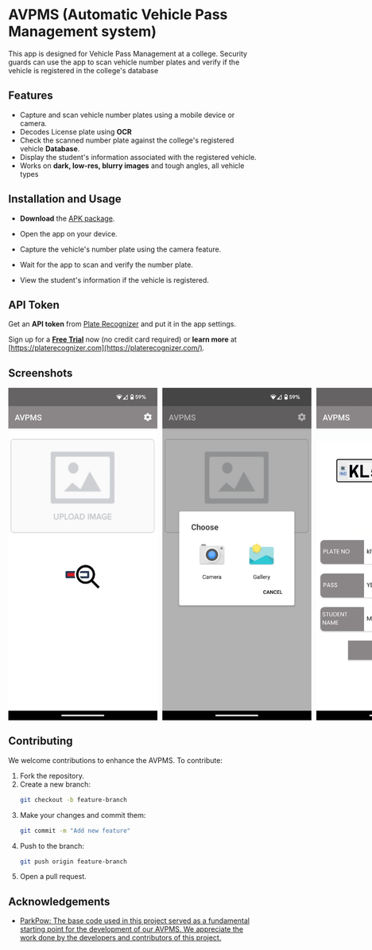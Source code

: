 
# AVPMS (Automatic Vehicle Pass Management system)

This app is designed for Vehicle Pass Management at a college. Security guards can use the app to scan vehicle number plates and verify if the vehicle is registered in the college's database


## Features
- Capture and scan vehicle number plates using a mobile device or camera.
- Decodes License plate using **OCR**
- Check the scanned number plate against the college's registered vehicle **Database**.
- Display the student's information associated with the registered vehicle.
- Works on **dark, low-res, blurry images** and tough angles, all vehicle types

## Installation and Usage

- **Download** the [APK package](https://github.com/Meghhaah/AVPMS/releases/tag/v1.0).

- Open the app on your device.
- Capture the vehicle's number plate using the camera feature.
- Wait for the app to scan and verify the number plate.
- View the student's information if the vehicle is registered.

## API Token

Get an **API token** from [Plate Recognizer](https://platerecognizer.com/) and put it in the app settings.

Sign up for a [**Free Trial**](https://app.platerecognizer.com/accounts/signup/?utm_source=github&amp;utm_medium=website) now (no credit card required) or **learn more** at [https://platerecognizer.com](https://platerecognizer.com/).

## Screenshots
<div style="display: flex; justify-content: space-between;">
  <img src="assets/Screenshot1.jpg" width="300" alt="1" style="margin-right: 10px;"/>
  <img src="assets/Screenshot2.jpg" width="300" alt="2" style="margin-right: 10px;"/>
  <img src="assets/Screenshot3.jpg" width="300" alt="3"/>
</div>

## Contributing
We welcome contributions to enhance the AVPMS. To contribute:
1. Fork the repository.
2. Create a new branch:
    ```bash
    git checkout -b feature-branch
    ```
3. Make your changes and commit them:
    ```bash
    git commit -m "Add new feature"
    ```
4. Push to the branch:
    ```bash
    git push origin feature-branch
    ```
5. Open a pull request.

## Acknowledgements

 - [ParkPow: The base code used in this project served as a fundamental starting point for the development of our AVPMS. We appreciate the work done by the developers and contributors of this project.](https://github.com/parkpow/alpr-anpr-android)
